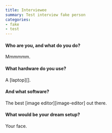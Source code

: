 ```yaml
---
title: Interviewee
summary: Test interview fake person
categories:
- fake
- test
---
```


#### Who are you, and what do you do?

Mmmmmm.

#### What hardware do you use?

A [laptop][].

#### And what software?

The best [image editor][image-editor] out there.

#### What would be your dream setup?

Your face.
